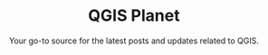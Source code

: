 ---
type: "page"
title: "QGIS Planet"
subtitle: "Your go-to source for the latest posts and updates related to QGIS."

draft: false
heroSize: "is-medium"
heroLogo: "img/logosign.svg"
HeroImage: "img/hegobg1.webp"
HasBanner: true
ButtonText: "Start Reading" 
ButtonLink: "community-blogs/"
LabelText: "Free and Open Source"
---